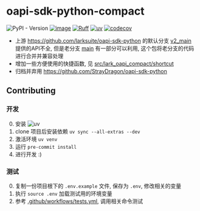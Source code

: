 # oapi-sdk-python-compact

![PyPI - Version](https://img.shields.io/pypi/v/lark-oapi-compact)
[![image](https://img.shields.io/pypi/pyversions/lark-oapi-compact.svg)](https://pypi.python.org/pypi/lark-oapi-compact)
[![Ruff](https://img.shields.io/endpoint?url=https://raw.githubusercontent.com/charliermarsh/ruff/main/assets/badge/v0.json)](https://github.com/charliermarsh/ruff)
[![uv](https://img.shields.io/endpoint?url=https://raw.githubusercontent.com/astral-sh/uv/main/assets/badge/v0.json)](https://github.com/astral-sh/uv)
[![codecov](https://codecov.io/gh/StrayDragon/oapi-sdk-python-compact/graph/badge.svg?token=CF4OP0X9YL)](https://codecov.io/gh/StrayDragon/oapi-sdk-python-compact)


- 上游 https://github.com/larksuite/oapi-sdk-python 的默认分支 [v2_main](https://github.com/larksuite/oapi-sdk-python/tree/v2_main) 提供的API不全, 但是老分支 [main](https://github.com/larksuite/oapi-sdk-python/tree/main) 有一部分可以利用, 这个包将老分支的代码进行合并并兼容处理
- 增加一些方便使用的快捷函数, 见 [src/lark_oapi_compact/shortcut](./src/lark_oapi_compact/shortcut/README.md)
- 归档并弃用 https://github.com/StrayDragon/oapi-sdk-python


## Contributing

### 开发

0. 安装 ![`uv`](https://github.com/astral-sh/uv)
1. clone 项目后安装依赖 `uv sync --all-extras --dev`
2. 激活环境 `uv venv`
3. 运行 `pre-commit install`
4. 进行开发 :)

### 测试

0. 复制一份项目根下的 `.env.example` 文件, 保存为 `.env`, 修改相关的变量
1. 执行 `source .env` 加载测试用的环境变量
2. 参考 [.github/workflows/tests.yml](./.github/workflows/tests.yml), 调用相关命令测试
